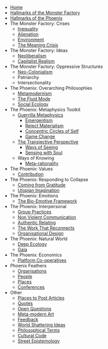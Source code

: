 * [Home][1]
* [Hallmarks of the Monster Factory][2]
* [Hallmarks of the Phoenix][3]
* The Monster Factory: Crises
	* [Inequality][4]
	* [Alienation][5]
	* [Environment][6]
	* [The Meaning Crisis][7]
* The Monster Factory: Ideas
	* [Neoliberalism][8]
	* [Capitalist Realism][9]
* The Monster Factory: Oppressive Structures
	* [Neo-Colonialism][10]
	* Patriarchy
	* Intersectionality
* The Phoenix: Overarching Philosophies
	* [Metamodernism][11]
	* [The Fluid Mode][12]
	* [Social Ecology][13]
* The Phoenix: Metaphysics Toolkit
	* [Guerrilla Metaphysics][14]
		* [Emergentism][15]
		* [Reject Materialism][16]
		* [Concentric Circles of Self][17]
		* [Game Change][18]
	* [The Transjective Perspective][19]
		* [Ways of Seeing][20]
		* [Sensing with Soul][21]
	* Ways of Knowing
		* [Meta-rationality][22]
* The Phoenix: Values
	* [Contribution][23]
* The Phoenix: Responding to Collapse
	* [Coming from Gratitude][24]
	* [Utopian Imagination][25]
*  The Phoenix: Emotions
	*  [The Bio-Emotive Framework][26]
* The Phoenix: Interpersonal
	* [Group Practices][27]
	* [Non Violent Communication][28]
	* [Authentic Relating][29]
	* [The Work That Reconnects][30]
	* [Organisational Design][31]
* The Phoenix: Natural World
	* [Deep Ecology][32]
	* [Gaia][33]
* The Phoenix: Economics
	* [Platform Co-operatives][34]
* Phoenix Feathers
	* [Organisations][35]
	* [People][36]
	* [Places][37]
	* [Conferences][38]
* Other
	* [Places to Post Articles][39]
	* [Quotes][40]
	* [Open Questions][41]
	* [Meta-modern Art][42]
	* [Feedback][43]
	* [World Shattering Ideas][44]
	* [Philosophical Terms][45]
	* [Cultural Code][46]
	* [Street Epistemology][47]

[1]:	Welcome%20to%20The%20Phoenix%20Project.md
[2]:	Hallmarks%20of%20the%20Monster%20Factory.md
[3]:	Hallmarks%20of%20the%20Phoenix.md
[4]:	inequality.md
[5]:	alienation.md
[6]:	environment.md
[7]:	The%20Meaning%20Crisis.md
[8]:	Neoliberalism.md
[9]:	Capitalist%20Realism.md
[10]:	Neo-Colonialism.md
[11]:	metamodernism.md
[12]:	The%20Fluid%20Mode.md
[13]:	Social%20Ecology.md
[14]:	Guerrilla%20Metaphysics.md
[15]:	Emergentism.md
[16]:	Reject%20Materialism
[17]:	Concentric%20Circles%20of%20Self.md
[18]:	Game%20Change.md
[19]:	The%20Transjective%20Perspective.md
[20]:	Ways%20of%20Seeing.md
[21]:	Sensing%20with%20Soul.md
[22]:	Meta-rationality.md
[23]:	contribution.md
[24]:	Coming%20From%20Gratitude.md
[25]:	Reclaiming%20Utopia.md
[26]:	The%20Bio-Emotive%20Framework.md
[27]:	Group%20Practices.md
[28]:	Non%20Violent%20Communication.md
[29]:	Authentic%20Relating.md
[30]:	The%20Work%20That%20Reconnects.md
[31]:	Organisational%20Design.md
[32]:	Deep%20Ecology.md
[33]:	Gaia.md
[34]:	Platform%20Co-ops.md
[35]:	organisations.md
[36]:	people.md
[37]:	places.md
[38]:	conferences.md
[39]:	Places%20To%20Post%20Articles.md
[40]:	quotes.md
[41]:	Open%20Questions.md
[42]:	Metamodern%20Art.md
[43]:	feedback.md
[44]:	World%20Shattering%20Ideas.md
[45]:	Philosophical%20Terms.md
[46]:	Culture%20Code.md
[47]:	Street%20Epistemology.md